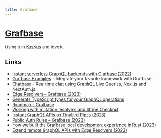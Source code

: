 ```yaml
---
title: Grafbase
---
```


# [Grafbase](https://grafbase.com/)

Using it in [KusKus](../../ideas/kuskus.md) and love it.

## Links

- [Instant serverless GraphQL backends with Grafbase (2022)](https://www.youtube.com/watch?v=JMizhu3ut-M)
- [Grafbase Examples](https://github.com/grafbase/examples) - Integrate your favorite framework with Grafbase.
- [Chatbase](https://github.com/notrab/chatbase) - Real time chat using GraphQL Live Queries, Next.js and NextAuth.js.
- [Edge Resolvers – Grafbase (2023)](https://grafbase.com/changelog/edge-resolvers)
- [Generate TypeScript types for your GraphQL operations](https://grafbase.com/guides/generate-typescript-types-for-your-graphql-operations)
- [Roadmap – Grafbase](https://grafbase.com/roadmap)
- [Working with mutation resolvers and Stripe Checkout](https://grafbase.com/guides/working-with-mutation-resolvers-and-stripe-checkout)
- [Instant GraphQL APIs on Tinybird Pipes (2023)](https://grafbase.com/guides/instant-graphql-api-on-tinybird-pipes)
- [Public Auth Rules – Grafbase (2023)](https://grafbase.com/changelog/public-auth-rules)
- [How we built the Grafbase local development experience in Rust (2023)](https://grafbase.com/blog/how-we-built-the-grafbase-cli-in-rust)
- [Extend remote GraphQL APIs with Edge Resolvers (2023)](https://grafbase.com/changelog/extend-remote-graphql-apis-with-edge-resolvers)
